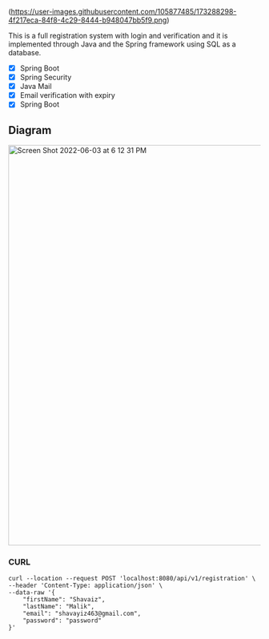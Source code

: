 (https://user-images.githubusercontent.com/105877485/173288298-4f217eca-84f8-4c29-8444-b948047bb5f9.png)

This is a full registration system with login and verification and it is implemented through Java and the Spring framework using SQL as a database. 

- [x] Spring Boot
- [x] Spring Security
- [x] Java Mail
- [x] Email verification with expiry
- [x] Spring Boot

## Diagram

<img width="799" alt="Screen Shot 2022-06-03 at 6 12 31 PM" src="https://user-images.githubusercontent.com/105877485/171962202-109d1c9b-0a05-4a5f-94b2-67e55b58b91c.png">



### CURL
```
curl --location --request POST 'localhost:8080/api/v1/registration' \
--header 'Content-Type: application/json' \
--data-raw '{
    "firstName": "Shavaiz",
    "lastName": "Malik",
    "email": "shavayiz463@gmail.com",
    "password": "password"
}'
```

